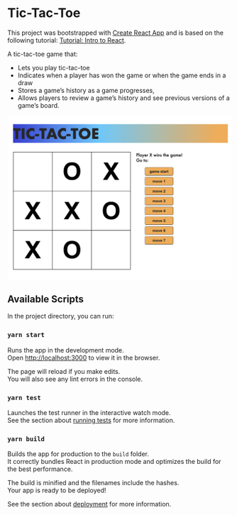 # Tic-Tac-Toe

This project was bootstrapped with [Create React App](https://github.com/facebook/create-react-app) and is based on the following tutorial: [Tutorial: Intro to React](https://reactjs.org/tutorial/tutorial.html#before-we-start-the-tutorial).

A tic-tac-toe game that:

* Lets you play tic-tac-toe
* Indicates when a player has won the game or when the game ends in a draw
* Stores a game’s history as a game progresses,
* Allows players to review a game’s history and see previous versions of a game’s board.

![game play](./tic-tac-toe.png)


## Available Scripts

In the project directory, you can run:

### `yarn start`

Runs the app in the development mode.\
Open [http://localhost:3000](http://localhost:3000) to view it in the browser.

The page will reload if you make edits.\
You will also see any lint errors in the console.

### `yarn test`

Launches the test runner in the interactive watch mode.\
See the section about [running tests](https://facebook.github.io/create-react-app/docs/running-tests) for more information.

### `yarn build`

Builds the app for production to the `build` folder.\
It correctly bundles React in production mode and optimizes the build for the best performance.

The build is minified and the filenames include the hashes.\
Your app is ready to be deployed!

See the section about [deployment](https://facebook.github.io/create-react-app/docs/deployment) for more information.
